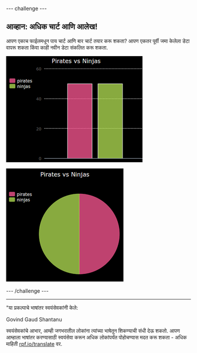 --- challenge ---

## आव्हान: अधिक चार्ट आणि आलेख!

आपण एकाच फाईलमधून पाय चार्ट आणि बार चार्ट तयार करू शकता? आपण एकतर पूर्वी जमा केलेला डेटा वापरू शकता किंवा काही नवीन डेटा संकलित करू शकता.

![screenshot](images/pets-pn-bar.png)

![screenshot](images/pets-pn.png)

--- /challenge ---

***

"या प्रकल्पाचे भाषांतर स्वयंसेवकांनी केले:

Govind Gaud
Shantanu

स्वयंसेवकांचे आभार, आम्ही जगभरातील लोकांना त्यांच्या भाषेतून शिकण्याची संधी देऊ शकतो. आपण आम्हाला भाषांतर करण्यासाठी स्वयंसेवा करून अधिक लोकांपर्यंत पोहोचण्यास मदत करू शकता - अधिक माहिती [rpf.io/translate](https://rpf.io/translate) वर.